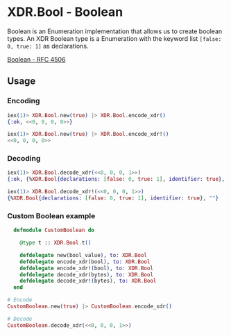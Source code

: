 # XDR.Bool - Boolean
Boolean is an Enumeration implementation that allows us to create boolean types. An XDR Boolean type is a Enumeration with the keyword list `[false: 0, true: 1]` as declarations.

[Boolean - RFC 4506](https://tools.ietf.org/html/rfc4506#section-4.4)

## Usage

### Encoding

```elixir
iex(1)> XDR.Bool.new(true) |> XDR.Bool.encode_xdr()
{:ok, <<0, 0, 0, 0>>}

iex(1)> XDR.Bool.new(true) |> XDR.Bool.encode_xdr!()
<<0, 0, 0, 0>>
```

### Decoding

```elixir
iex(1)> XDR.Bool.decode_xdr(<<0, 0, 0, 1>>)
{:ok, {%XDR.Bool{declarations: [false: 0, true: 1], identifier: true}, ""}}

iex(1)> XDR.Bool.decode_xdr!(<<0, 0, 0, 1>>)
{%XDR.Bool{declarations: [false: 0, true: 1], identifier: true}, ""}
```

### Custom Boolean example

```elixir
  defmodule CustomBoolean do

    @type t :: XDR.Bool.t()

    defdelegate new(bool_value), to: XDR.Bool
    defdelegate encode_xdr(bool), to: XDR.Bool
    defdelegate encode_xdr!(bool), to: XDR.Bool
    defdelegate decode_xdr(bytes), to: XDR.Bool
    defdelegate decode_xdr!(bytes), to: XDR.Bool
  end
```

```elixir
# Encode
CustomBoolean.new(true) |> CustomBoolean.encode_xdr()

# Decode
CustomBoolean.decode_xdr(<<0, 0, 0, 1>>)
```

